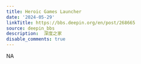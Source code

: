 ```yaml
---
title: Heroic Games Launcher
date: '2024-05-29'
linkTitle: https://bbs.deepin.org/en/post/268665
source: deepin_bbs
description:  深度之家 
disable_comments: true
---
```

NA
